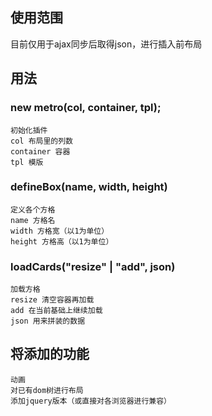 ## 使用范围
目前仅用于ajax同步后取得json，进行插入前布局

## 用法
### new metro(col, container, tpl);
	初始化插件
	col 布局里的列数
	container 容器
	tpl 模版

### defineBox(name, width, height)
	定义各个方格
	name 方格名
	width 方格宽（以1为单位）
	height 方格高（以1为单位）

### loadCards("resize" | "add", json)
	加载方格
	resize 清空容器再加载
	add 在当前基础上继续加载
	json 用来拼装的数据

## 将添加的功能
	动画
	对已有dom树进行布局
	添加jquery版本（或直接对各浏览器进行兼容）